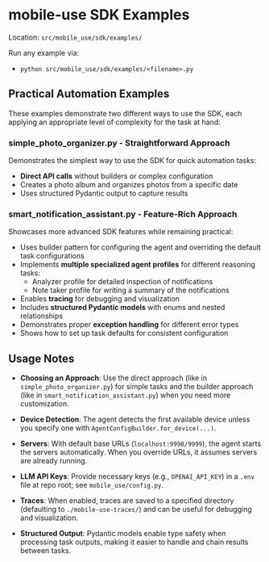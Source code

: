 # mobile-use SDK Examples

Location: `src/mobile_use/sdk/examples/`

Run any example via:
- `python src/mobile_use/sdk/examples/<filename>.py`

## Practical Automation Examples

These examples demonstrate two different ways to use the SDK, each applying an appropriate level of complexity for the task at hand:

### simple_photo_organizer.py - Straightforward Approach

Demonstrates the simplest way to use the SDK for quick automation tasks:

- **Direct API calls** without builders or complex configuration
- Creates a photo album and organizes photos from a specific date
- Uses structured Pydantic output to capture results

### smart_notification_assistant.py - Feature-Rich Approach

Showcases more advanced SDK features while remaining practical:

- Uses builder pattern for configuring the agent and overriding the default task configurations
- Implements **multiple specialized agent profiles** for different reasoning tasks:
  - Analyzer profile for detailed inspection of notifications
  - Note taker profile for writing a summary of the notifications
- Enables **tracing** for debugging and visualization
- Includes **structured Pydantic models** with enums and nested relationships
- Demonstrates proper **exception handling** for different error types
- Shows how to set up task defaults for consistent configuration

## Usage Notes

- **Choosing an Approach**: Use the direct approach (like in `simple_photo_organizer.py`) for simple tasks and the builder approach (like in `smart_notification_assistant.py`) when you need more customization.

- **Device Detection**: The agent detects the first available device unless you specify one with `AgentConfigBuilder.for_device(...)`.

- **Servers**: With default base URLs (`localhost:9998/9999`), the agent starts the servers automatically. When you override URLs, it assumes servers are already running.

- **LLM API Keys**: Provide necessary keys (e.g., `OPENAI_API_KEY`) in a `.env` file at repo root; see `mobile_use/config.py`.

- **Traces**: When enabled, traces are saved to a specified directory (defaulting to `./mobile-use-traces/`) and can be useful for debugging and visualization.

- **Structured Output**: Pydantic models enable type safety when processing task outputs, making it easier to handle and chain results between tasks.
